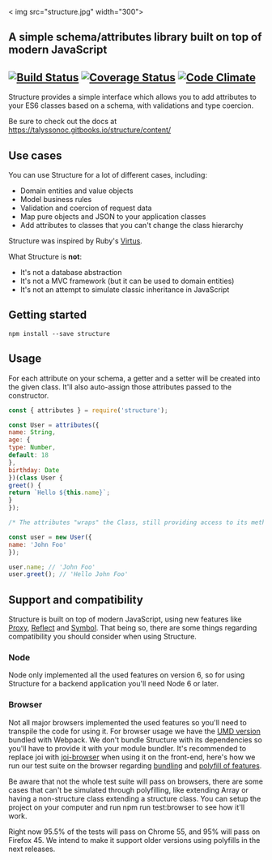 <
img src="structure.jpg" width="300">

## A simple schema/attributes library built on top of modern JavaScript

[![Build Status](https://travis-ci.org/talyssonoc/structure.svg?branch=master)](https://travis-ci.org/talyssonoc/structure) [![Coverage Status](https://coveralls.io/repos/github/talyssonoc/structure/badge.svg?branch=master)](https://coveralls.io/github/talyssonoc/structure?branch=master) [![Code Climate](https://codeclimate.com/github/talyssonoc/structure/badges/gpa.svg)](https://codeclimate.com/github/talyssonoc/structure)
---
Structure provides a simple interface which allows you to add attributes to your ES6 classes based on a schema, with validations and type coercion.

Be sure to check out the docs at https://talyssonoc.gitbooks.io/structure/content/

## Use cases

You can use Structure for a lot of different cases, including:

- Domain entities and value objects
- Model business rules
- Validation and coercion of request data
- Map pure objects and JSON to your application classes
- Add attributes to classes that you can't change the class hierarchy

Structure was inspired by Ruby's [Virtus](https://github.com/solnic/virtus).

What Structure is __not__:

- It's not a database abstraction
- It's not a MVC framework (but it can be used to domain entities)
- It's not an attempt to simulate classic inheritance in JavaScript

## Getting started

`npm install --save structure`

## Usage

For each attribute on your schema, a getter and a setter will be created into the given class. It'll also auto-assign those attributes passed to the constructor.

```js
const { attributes } = require('structure');

const User = attributes({
name: String,
age: {
type: Number,
default: 18
},
birthday: Date
})(class User {
greet() {
return `Hello ${this.name}`;
}
});

/* The attributes "wraps" the Class, still providing access to its methods: */

const user = new User({
name: 'John Foo'
});

user.name; // 'John Foo'
user.greet(); // 'Hello John Foo'
```

## Support and compatibility

Structure is built on top of modern JavaScript, using new features like [Proxy](https://developer.mozilla.org/docs/Web/JavaScript/Reference/Global_Objects/Proxy), [Reflect](https://developer.mozilla.org/docs/Web/JavaScript/Reference/Global_Objects/Reflect) and [Symbol](https://developer.mozilla.org/docs/Web/JavaScript/Reference/Global_Objects/Symbol). That being so, there are some things regarding compatibility you should consider when using Structure.

### Node

Node only implemented all the used features on version 6, so for using Structure for a backend application you'll need Node 6 or later.

### Browser

Not all major browsers implemented the used features so you'll need to transpile the code for using it. For browser usage we have the [UMD version](https://github.com/talyssonoc/structure/blob/master/dist/structure.js) bundled with Webpack. We don't bundle Structure with its dependencies so you'll have to provide it with your module bundler. It's recommended to replace joi with [joi-browser](https://www.npmjs.com/package/joi-browser) when using it on the front-end, here's how we run our test suite on the browser regarding [bundling](https://github.com/talyssonoc/structure/blob/master/test/karma.conf.js#L3-L11) and [polyfill of features](https://github.com/talyssonoc/structure/blob/master/test/browserSetup.js#L1-L2).

Be aware that not the whole test suite will pass on browsers, there are some cases that can't be simulated through polyfilling, like extending Array or having a non-structure class extending a structure class. You can setup the project on your computer and run npm run test:browser to see how it'll work.

Right now 95.5% of the tests will pass on Chrome 55, and 95% will pass on Firefox 45. We intend to make it support older versions using polyfills in the next releases.
